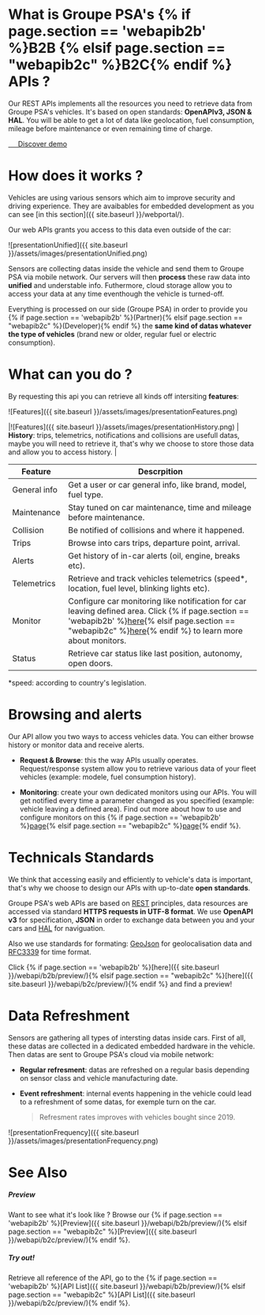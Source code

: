 # What is Groupe PSA's {% if page.section == 'webapib2b' %}B2B {% elsif page.section == "webapib2c" %}B2C{% endif %} APIs ?

Our REST APIs implements all the resources you need to retrieve data from Groupe PSA's vehicles. It's based on open standards: **OpenAPIv3, JSON & HAL**. You will be able to get a lot of data like geolocation, fuel consumption, mileage before maintenance or even remaining time of charge.

<a href="{{site.baseurl}}/webapi/demo" class="button is-primary is-rounded is-medium ">
<span class="icon is-large is-white">
<i class="fas fa-code"></i>
</span>&nbsp; &nbsp; &nbsp;Discover demo</a>

# How does it works ?

Vehicles are using various sensors which aim to improve security and driving experience. They are avaibables for embedded development as you can see [in this section]({{ site.baseurl }}/webportal/).

Our web APIs grants you access to this data even outside of the car:


![presentationUnified]({{ site.baseurl }}/assets/images/presentationUnified.png)

Sensors are collecting datas inside the vehicle and send them to Groupe PSA via mobile network. Our servers will then **process** these raw data into **unified** and understable info. Futhermore, cloud storage allow you to access your data at any time eventhough the vehicle is turned-off.

Everything is processed on our side (Groupe PSA) in order to provide you {% if page.section == 'webapib2b' %}(Partner){% elsif page.section == "webapib2c" %}(Developer){% endif %} the **same kind of datas whatever the type of vehicles** (brand new or older, regular fuel or electric consumption).




# What can you do ?


By requesting this api you can retrieve all kinds off intersiting **features**:

![Features]({{ site.baseurl }}/assets/images/presentationFeatures.png)

|![Features]({{ site.baseurl }}/assets/images/presentationHistory.png) | **History**: trips, telemetrics, notifications and collisions are usefull datas, maybe you will need to retrieve it, that's why we choose to store those data and allow you to access history. |


|Feature|Descrpition|
|-|-|
|General info|Get a user or car general info, like brand, model, fuel type.|
|Maintenance|Stay tuned on car maintenance, time and mileage before maintenance.|
|Collision|Be notified of collisions and where it happened.|
|Trips|Browse into cars trips, departure point, arrival.|
|Alerts|Get history of in-car alerts (oil, engine, breaks etc).|
|Telemetrics|Retrieve and track vehicles telemetrics (speed*, location, fuel level, blinking lights etc).|
|Monitor|Configure car monitoring like notification for car leaving defined area. Click {% if page.section == 'webapib2b' %}[here]({{site.baseurl}}/webapi/b2b/monitor/){% elsif page.section == "webapib2c" %}[here]({{site.baseurl}}/webapi/b2c/monitor/){% endif %} to learn more about monitors.|
|Status|Retrieve car status like last position, autonomy, open doors.|

*speed: according to country's legislation.

# Browsing and alerts


Our API allow you two ways to access vehicles data. You can either browse history or monitor data and receive alerts.
- **Request & Browse**: this the way APIs usually operates. Request/response system allow you to retrieve various data of your fleet vehicles (example: modele, fuel consumption history).

- **Monitoring**: create your own dedicated monitors using our APIs. You will get notified every time a parameter changed as you specified (example: vehicle leaving a defined area). Find out more about how to use and configure monitors on this {% if page.section == 'webapib2b' %}[page]({{site.baseurl}}/webapi/b2b/monitor/){% elsif page.section == "webapib2c" %}[page]({{site.baseurl}}/webapi/b2c/monitor/){% endif %}.


# Technicals Standards


We think that accessing easily and efficiently to vehicle's data is important, that's why  we choose to design our APIs with up-to-date **open standards**.

Groupe PSA's web APIs are based on [REST](https://en.wikipedia.org/wiki/Representational_state_transfer) principles,  data resources are accessed via standard **HTTPS requests in UTF-8 format**. We use **OpenAPI v3** for specification, **JSON** in order to exchange data between you and your cars and [HAL](https://en.wikipedia.org/wiki/Hypertext_Application_Language) for naviguation.

Also we use standards for formating: [GeoJson](https://en.wikipedia.org/wiki/GeoJSON) for geolocalisation data and [RFC3339](https://www.ietf.org/rfc/rfc3339.txt) for time format.

Click {% if page.section == 'webapib2b' %}[here]({{ site.baseurl }}/webapi/b2b/preview/){% elsif page.section == "webapib2c" %}[here]({{ site.baseurl }}/webapi/b2c/preview/){% endif %} and find a preview!

# Data Refreshment

Sensors are gathering all types of intersting datas inside cars. First of all, these datas are collected in a dedicated embedded hardware in the vehicle. Then datas are sent to Groupe PSA's cloud via mobile network:
- **Regular refresment**:  datas are refreshed on a regular basis depending on sensor class and vehicle manufacturing date.
- **Event refreshment**: internal events happening in the vehicle could lead to a refreshment of some datas, for exemple turn on the car.

  > Refresment rates improves with vehicles bought since 2019.


![presentationFrequency]({{ site.baseurl }}/assets/images/presentationFrequency.png)

# See Also

##### Preview


Want to see what it's look like ? Browse our {% if page.section == 'webapib2b' %}[Preview]({{ site.baseurl }}/webapi/b2b/preview/){% elsif page.section == "webapib2c" %}[Preview]({{ site.baseurl }}/webapi/b2c/preview/){% endif %}.

##### Try out!

Retrieve all reference of the API, go to the {% if page.section == 'webapib2b' %}[API List]({{ site.baseurl }}/webapi/b2b/preview/){% elsif page.section == "webapib2c" %}[API List]({{ site.baseurl }}/webapi/b2c/preview/){% endif %}.
